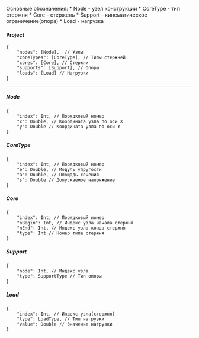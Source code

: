 Основные обозначения:
    * Node - узел конструкции
    * CoreType - тип стержня
    * Core - стержень
    * Support - кинематическое ограничение(опора)
    * Load - нагрузка

#### **Project**

```
{
    "nodes": [Node],  // Узлы
    "coreTypes": [CoreType], // Типы стержней
    "cores": [Core], // Стержни
    "supports": [Support], // Опоры
    "loads": [Load] // Нагрузки
}
```

---

##### **Node**
```
{
    "index": Int, // Порядковый номер
    "x": Double, // Координата узла по оси X
    "y": Double // Координата узла по оси Y
}
```

##### **CoreType**
```
{
    "index": Int, // Порядковый номер
    "e": Double, // Модуль упругости
    "a": Double, // Площадь сечения
    "s": Double // Допускаемое напряжение
}
```

##### **Core**
```
{
    "index": Int, // Порядковый номер
    "nBegin": Int, // Индекс узла начала стержня
    "nEnd": Int, // Индекс узла конца стержня
    "type": Int // Номер типа стержня
}
```
##### **Support**
```
{
    "node": Int, // Индекс узла
    "type": SupportType // Тип опоры
}
```

##### **Load**
```
{
    "index": Int, // Индекс узла(стержня)
    "type": LoadType, // Тип нагрузки
    "value": Double // Значение нагрузки
}
```
